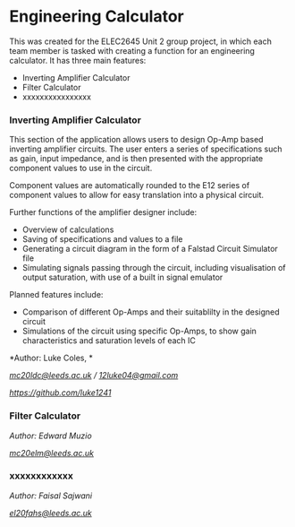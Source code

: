 # Engineering Calculator

This was created for the ELEC2645 Unit 2 group project, in which each team member is tasked with creating a function for an engineering calculator. It has three main features:

 - Inverting Amplifier Calculator
 - Filter Calculator
 - xxxxxxxxxxxxxxxx

 ### Inverting Amplifier Calculator
This section of the application allows users to design Op-Amp based inverting amplifier circuits. The user enters a series of specifications such as gain, input impedance, and is then presented with the appropriate component values to use in the circuit.

Component values are automatically rounded to the E12 series of component values to allow for easy translation into a physical circuit.

Further functions of the amplifier designer include:
- Overview of calculations
- Saving of specifications and values to a file
- Generating a circuit diagram in the form of a Falstad Circuit Simulator file
- Simulating signals passing through the circuit, including visualisation of output saturation, with use of a built in signal emulator

Planned features include:
- Comparison of different Op-Amps and their suitablilty in the designed circuit
- Simulations of the circuit using specific Op-Amps, to show gain characteristics and saturation levels of each IC

*Author: Luke Coles, *

*mc20ldc@leeds.ac.uk / 12luke04@gmail.com*

*https://github.com/luke1241*

 ### Filter Calculator




*Author: Edward Muzio*

*mc20elm@leeds.ac.uk*

 ### xxxxxxxxxxxx




 *Author: Faisal Sajwani*

 *el20fahs@leeds.ac.uk*
